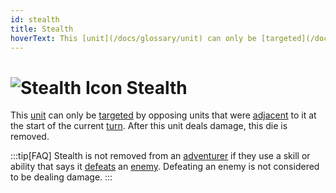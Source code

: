 ```yaml
---
id: stealth
title: Stealth
hoverText: This [unit](/docs/glossary/unit) can only be [targeted](/docs/glossary/targetable) by opposing units that were [adjacent](/docs/glossary/adjacent) to it at the start of the current [turn](/docs/glossary/turn). After this unit deals damage, this die is removed.
---
```


# <img src="/icons/stealth.svg" alt="Stealth Icon" /> Stealth

This [unit](/docs/glossary/unit) can only be [targeted](/docs/glossary/targetable) by opposing units that were [adjacent](/docs/glossary/adjacent) to it at the start of the current [turn](/docs/glossary/turn). After this unit deals damage, this die is removed.

:::tip[FAQ]
Stealth is not removed from an [adventurer](/docs/glossary/adventurer) if they use a skill or ability that says it [defeats](/docs/glossary/defeated) an [enemy](/docs/glossary/enemy). Defeating an enemy is not considered to be dealing damage.
:::
